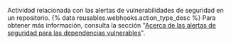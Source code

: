 Actividad relacionada con las alertas de vulnerabilidades de seguridad en un repositorio. {% data reusables.webhooks.action_type_desc %} Para obtener más información, consulta la sección "[Acerca de las alertas de seguridad para las dependencias vulnerables](/github/managing-security-vulnerabilities/about-security-alerts-for-vulnerable-dependencies)".
